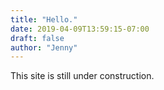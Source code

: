```yaml
---
title: "Hello."
date: 2019-04-09T13:59:15-07:00
draft: false
author: "Jenny"
---
```


<i class="fas fa-tools" style="font-size: 72pt;"></i>

This site is still under construction.